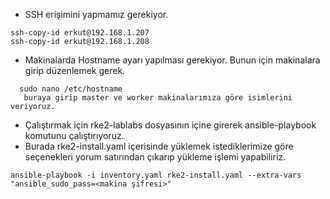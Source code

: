 - SSH erişimini yapmamız gerekiyor.

```
ssh-copy-id erkut@192.168.1.207
ssh-copy-id erkut@192.168.1.208
 ```
- Makinalarda Hostname ayarı yapılması gerekiyor. Bunun için makinalara girip düzenlemek gerek.
```
  sudo nano /etc/hostname
   buraya girip master ve worker makinalarımıza göre isimlerini veriyoruz.
```
- Çalıştırmak için rke2-lablabs dosyasının içine girerek ansible-playbook komutunu çalıştırıyoruz.
- Burada rke2-install.yaml içerisinde yüklemek istediklerimize göre seçenekleri yorum satırından çıkarıp yükleme işlemi yapabiliriz.
```
ansible-playbook -i inventory.yaml rke2-install.yaml --extra-vars "ansible_sudo_pass=<makina şifresi>"
```

